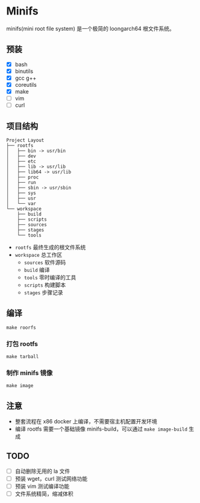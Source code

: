 # Minifs

minifs(mini root file system) 是一个极简的 loongarch64 根文件系统。


## 预装
- [x] bash
- [x] binutils
- [x] gcc g++
- [x] coreutils
- [x] make
- [ ] vim
- [ ] curl

## 项目结构
```
Project Layout
├── rootfs
│   ├── bin -> usr/bin
│   ├── dev
│   ├── etc
│   ├── lib -> usr/lib
│   ├── lib64 -> usr/lib
│   ├── proc
│   ├── run
│   ├── sbin -> usr/sbin
│   ├── sys
│   ├── usr
│   └── var
└── workspace
    ├── build
    ├── scripts
    ├── sources
    ├── stages
    └── tools
```
- `rootfs` 最终生成的根文件系统
- `workspace` 总工作区
    - `sources` 软件源码
    - `build` 编译
    - `tools` 零时编译的工具
    - `scripts` 构建脚本
    - `stages` 步骤记录

## 编译
```
make roorfs 
```
### 打包 rootfs
```
make tarball
```
### 制作 minifs 镜像
```
make image
```

## 注意
- 整套流程在 x86 docker 上编译，不需要宿主机配置开发环境
- 编译 rootfs 需要一个基础镜像 minifs-build，可以通过 `make image-build` 生成

## TODO
- [ ] 自动删除无用的 la 文件
- [ ] 预装 wget，curl 测试网络功能
- [ ] 预装 vim 测试编译功能
- [ ] 文件系统精简，缩减体积
